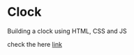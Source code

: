 # Clock
Building a clock using HTML, CSS and JS

check the here [link](https://ksr247.github.io/Clock/)
